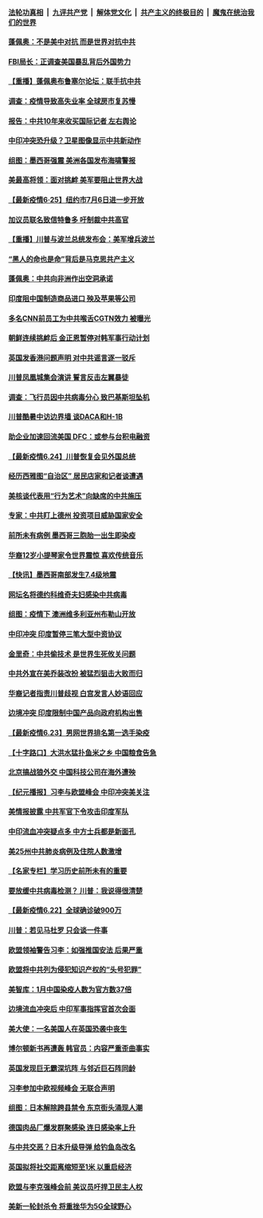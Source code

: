 

####  [法轮功真相](../../../../basic/blob/master/README.md?t=06260502) &nbsp;|&nbsp; [九评共产党](../../../../9ping.md/blob/master/README.md?t=06260502) &nbsp;|&nbsp; [解体党文化](../../../../jtdwh.md/blob/master/README.md?t=06260502)  &nbsp;|&nbsp; [共产主义的终极目的](../../../../gczydzjmd.md/blob/master/README.md?t=06260502) &nbsp;|&nbsp; [魔鬼在统治我们的世界](../../../../mgztzwmdsj.md/blob/master/README.md?t=06260502) 

#### [蓬佩奥：不是美中对抗 而是世界对抗中共](../pages/nsc418/n12212375.md?t=06260502) 

#### [FBI局长：正调查美国暴乱背后外国势力](../pages/nsc418/n12212191.md?t=06260502) 

#### [【重播】蓬佩奥布鲁塞尔论坛：联手抗中共](../pages/nsc418/n12211937.md?t=06260502) 

#### [调查：疫情导致高失业率 全球房市复苏慢](../pages/nsc418/n12211645.md?t=06260502) 

#### [报告：中共10年来收买国际记者 左右舆论](../pages/nsc418/n12211954.md?t=06260502) 

#### [中印冲突恐升级？卫星图像显示中共新动作](../pages/nsc418/n12211793.md?t=06260502) 

#### [组图：墨西哥强震 美洲各国发布海啸警报](../pages/nsc418/n12208966.md?t=06260502) 

#### [美最高将领：面对挑衅 美军要阻止世界大战](../pages/nsc418/n12211458.md?t=06260502) 

#### [【最新疫情6·25】纽约市7月6日进一步开放](../pages/nsc418/n12210649.md?t=06260502) 

#### [加议员联名致信特鲁多 吁制裁中共高官](../pages/nsc418/n12211291.md?t=06260502) 

#### [【重播】川普与波兰总统发布会：美军增兵波兰](../pages/nsc418/n12209733.md?t=06260502) 

#### [“黑人的命也是命”背后是马克思共产主义](../pages/nsc418/n12210133.md?t=06260502) 

#### [蓬佩奥：中共向非洲作出空洞承诺](../pages/nsc418/n12210177.md?t=06260502) 

#### [印度阻中国制造商品进口 殃及苹果等公司](../pages/nsc418/n12210101.md?t=06260502) 

#### [多名CNN前员工为中共喉舌CGTN效力 被曝光](../pages/nsc418/n12209805.md?t=06260502) 

#### [朝鲜连续挑衅后 金正恩暂停对韩军事行动计划](../pages/nsc418/n12209751.md?t=06260502) 

#### [英国发香港问题声明 对中共谣言逐一驳斥](../pages/nsc418/n12209623.md?t=06260502) 

#### [川普凤凰城集会演讲 誓言反击左翼暴徒](../pages/nsc418/n12209582.md?t=06260502) 

#### [调查：飞行员因中共病毒分心 致巴基斯坦坠机](../pages/nsc418/n12209346.md?t=06260502) 

#### [川普酷暑中访边界墙 谈DACA和H-1B](../pages/nsc418/n12209551.md?t=06260502) 

#### [助企业加速回流美国 DFC：或参与台积电融资](../pages/nsc418/n12209064.md?t=06260502) 

#### [【最新疫情6.24】川普恢复会见外国总统](../pages/nsc418/n12207866.md?t=06260502) 

#### [经历西雅图“自治区” 居民店家和记者谈遭遇](../pages/nsc418/n12208062.md?t=06260502) 

#### [美核谈代表用“行为艺术”向缺席的中共施压](../pages/nsc418/n12207347.md?t=06260502) 

#### [专家：中共盯上德州 投资项目威胁国家安全](../pages/nsc418/n12207441.md?t=06260502) 

#### [前所未有病例 墨西哥三胞胎一出生即染疫](../pages/nsc418/n12207459.md?t=06260502) 

#### [华裔12岁小提琴家令世界震惊 喜欢传统音乐](../pages/nsc418/n12207095.md?t=06260502) 

#### [【快讯】墨西哥南部发生7.4级地震](../pages/nsc418/n12207367.md?t=06260502) 

#### [网坛名将德约科维奇夫妇感染中共病毒](../pages/nsc418/n12207201.md?t=06260502) 

#### [组图：疫情下 澳洲维多利亚州布勒山开放](../pages/nsc418/n12206541.md?t=06260502) 

#### [中印冲突 印度暂停三笔大型中资协议](../pages/nsc418/n12207208.md?t=06260502) 

#### [金里奇：中共偷技术 是世界生死攸关问题](../pages/nsc418/n12207082.md?t=06260502) 

#### [中共外宣在美乔装改扮 被猛烈狙击大败而归](../pages/nsc418/n12207048.md?t=06260502) 

#### [华裔记者指责川普歧视 白宫发言人妙语回应](../pages/nsc418/n12206915.md?t=06260502) 

#### [边境冲突 印度限制中国产品向政府机构出售](../pages/nsc418/n12206708.md?t=06260502) 

#### [【最新疫情6.23】男网世界排名第一选手染疫](../pages/nsc418/n12205436.md?t=06260502) 

#### [【十字路口】大洪水猛扑鱼米之乡 中国粮食告急](../pages/nsc418/n12205567.md?t=06260502) 

#### [北京搞战狼外交 中国科技公司在海外遭殃](../pages/nsc418/n12204846.md?t=06260502) 

#### [【纪元播报】习李与欧盟峰会 中印冲突美关注](../pages/nsc418/n12205264.md?t=06260502) 

#### [美情报披露 中共军官下令攻击印度军队](../pages/nsc418/n12205206.md?t=06260502) 

#### [中印流血冲突疑点多 中方士兵都是新面孔](../pages/nsc418/n12205147.md?t=06260502) 

#### [美25州中共肺炎病例及住院人数激增](../pages/nsc418/n12204895.md?t=06260502) 

#### [【名家专栏】学习历史前所未有的重要](../pages/nsc418/n12204215.md?t=06260502) 

#### [要放缓中共病毒检测？ 川普：我说得很清楚](../pages/nsc418/n12204784.md?t=06260502) 

#### [【最新疫情6.22】全球确诊破900万](../pages/nsc418/n12199354.md?t=06260502) 

#### [川普：若见马杜罗 只会谈一件事](../pages/nsc418/n12204747.md?t=06260502) 

#### [欧盟领袖警告习李：如强推国安法 后果严重](../pages/nsc418/n12204750.md?t=06260502) 

#### [欧盟将中共列为侵犯知识产权的“头号犯罪”](../pages/nsc418/n12204317.md?t=06260502) 

#### [美智库：1月中国染疫人数为官方数37倍](../pages/nsc418/n12204650.md?t=06260502) 

#### [边境流血冲突后 中印军事指挥官首次会面](../pages/nsc418/n12204638.md?t=06260502) 

#### [美大使：一名美国人在英国恐袭中丧生](../pages/nsc418/n12204415.md?t=06260502) 

#### [博尔顿新书再遭轰 韩官员：内容严重歪曲事实](../pages/nsc418/n12204194.md?t=06260502) 

#### [英国发现巨无霸深坑阵 与邻近巨石阵同龄](../pages/nsc418/n12204109.md?t=06260502) 

#### [习李参加中欧视频峰会 无联合声明](../pages/nsc418/n12203689.md?t=06260502) 

#### [组图：日本解除跨县禁令 东京街头涌现人潮](../pages/nsc418/n12203294.md?t=06260502) 

#### [德国肉品厂爆发群聚感染 连日感染率上升](../pages/nsc418/n12203635.md?t=06260502) 

#### [与中共交恶？日本升级导弹 给钓鱼岛改名](../pages/nsc418/n12203668.md?t=06260502) 

#### [英国拟将社交距离缩短至1米 以重启经济](../pages/nsc418/n12203125.md?t=06260502) 

#### [欧盟与李克强峰会前 美议员吁捍卫民主人权](../pages/nsc418/n12202775.md?t=06260502) 

#### [美新一轮封杀令 将重挫华为5G全球野心](../pages/nsc418/n12202488.md?t=06260502) 

